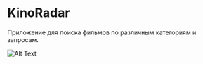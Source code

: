 # KinoRadar
Приложение для поиска фильмов по различным категориям и запросам.

![Alt Text](https://i.imgur.com/iB3FalV.gif)
